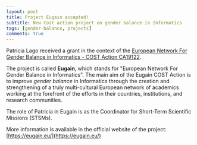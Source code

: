 ```yaml
---
layout: post
title: Project Eugain accepted!
subtitle: New Cost action project on gender balance in Informatics
tags: [gender-balance, projects]
comments: true
---
```


Patricia Lago received a grant in the context of the [European Network For Gender Balance in Informatics - COST Action CA19122](https://www.cost.eu/actions/CA19122).

The project is called **Eugain**, which stands for "European Network For Gender Balance in Informatics".
The main aim of the Eugain COST Action is to improve *gender balance* in Informatics through the creation and strengthening of a truly multi-cultural European network of academics working at the forefront of the efforts in their countries, institutions, and research communities.

The role of Patricia in Eugain is as the Coordinator for Short-Term Scientific Missions (STSMs).

More information is available in the official website of the project: [https://eugain.eu/](https://eugain.eu/)